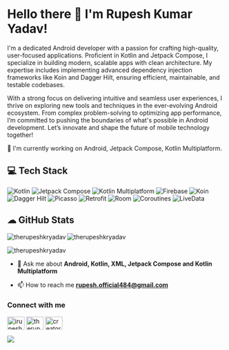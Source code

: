 # Hello there 👋 I'm Rupesh Kumar Yadav!

I'm a dedicated Android developer with a passion for crafting high-quality, user-focused applications. Proficient in Kotlin and Jetpack Compose, I specialize in building modern, scalable apps with clean architecture. My expertise includes implementing advanced dependency injection frameworks like Koin and Dagger Hilt, ensuring efficient, maintainable, and testable codebases.

With a strong focus on delivering intuitive and seamless user experiences, I thrive on exploring new tools and techniques in the ever-evolving Android ecosystem. From complex problem-solving to optimizing app performance, I’m committed to pushing the boundaries of what's possible in Android development. Let’s innovate and shape the future of mobile technology together!

🌱 I'm currently working on Android, Jetpack Compose, Kotlin Multiplatform.

## 💻 Tech Stack
![Kotlin](https://img.shields.io/badge/kotlin-43853D.svg?style=for-the-badge&logo=kotlin&logoColor=white) ![Jetpack Compose](https://img.shields.io/badge/jetpack_compose-39457E.svg?style=for-the-badge&logo=jetpack-compose&logoColor=white) ![Kotlin Multiplatform](https://img.shields.io/badge/KMM-35495E?&style=for-the-badge&logo=kotlin&logoColor=white) ![Firebase](https://img.shields.io/badge/firebase-%23039BE5.svg?style=for-the-badge&logo=firebase) ![Koin](https://img.shields.io/badge/Koin-6DB33F.svg?style=for-the-badge&logo=kotlin&logoColor=white) ![Dagger Hilt](https://img.shields.io/badge/Dagger%20Hilt-7B42BC.svg?style=for-the-badge&logo=dagger&logoColor=white) ![Picasso](https://img.shields.io/badge/Picasso-0A9EDC.svg?style=for-the-badge&logo=android&logoColor=white) ![Retrofit](https://img.shields.io/badge/Retrofit-4D4D4D.svg?style=for-the-badge&logo=android&logoColor=white) ![Room](https://img.shields.io/badge/Room-4285F4.svg?style=for-the-badge&logo=android&logoColor=white) ![Coroutines](https://img.shields.io/badge/Coroutines-0095D5.svg?style=for-the-badge&logo=kotlin&logoColor=white) ![LiveData](https://img.shields.io/badge/LiveData-F58220.svg?style=for-the-badge&logo=android&logoColor=white)

## ☁ GitHub Stats

<p><img align="left" src="https://github-readme-stats.vercel.app/api/top-langs?username=therupeshkryadav&show_icons=true&theme=prussian&locale=en&layout=compact" alt="therupeshkryadav" /></p>

<p><img align="center" src="https://github-readme-stats.vercel.app/api?username=therupeshkryadav&show_icons=true&theme=prussian&hide_border=false&include_all_commits=true&count_private=false" alt="therupeshkryadav" /></p>

<p><img align="center" src="https://github-readme-streak-stats.herokuapp.com/?user=therupeshkryadav&show_icons=true&theme=prussian&locale=en&layout=compact" alt="therupeshkryadav" /></p>

- 💬 Ask me about **Android, Kotlin, XML, Jetpack Compose and Kotlin Multiplatform**

- 📫 How to reach me **rupesh.official484@gmail.com**

<h3 align="left">Connect with me</h3>
<p align="left">
  <a href="https://twitter.com/irupeshkryadav" target="blank"><img align="center" src="https://raw.githubusercontent.com/rahuldkjain/github-profile-readme-generator/master/src/images/icons/Social/twitter.svg" alt="irupeshkryadav" height="30" width="40" /></a>
  <a href="https://linkedin.com/in/therupeshkryadav" target="blank"><img align="center" src="https://raw.githubusercontent.com/rahuldkjain/github-profile-readme-generator/master/src/images/icons/Social/linked-in-alt.svg" alt="therupeshkryadav" height="30" width="40" /></a>
  <a href="https://instagram.com/creator.rupesh" target="blank"><img align="center" src="https://raw.githubusercontent.com/rahuldkjain/github-profile-readme-generator/master/src/images/icons/Social/instagram.svg" alt="creator.rupesh" height="30" width="40" /></a>
</p>

[![](https://visitcount.itsvg.in/api?id=therupeshkryadav&icon=0&color=1)](https://visitcount.itsvg.in)
